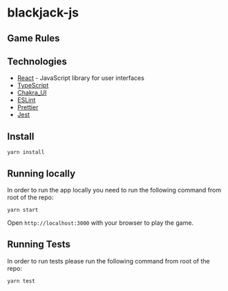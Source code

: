 # blackjack-js

## Game Rules

## Technologies

- [React](https://reactjs.org) - JavaScript library for user interfaces
- [TypeScript](https://www.typescriptlang.org)
- [Chakra_UI](https://chakra-ui.com)
- [ESLint](https://eslint.org)
- [Prettier](https://prettier.io)
- [Jest](https://jestjs.io)

## Install

```
yarn install
```

## Running locally

In order to run the app locally you need to run the following command from root of the repo:

```
yarn start
```

Open `http://localhost:3000` with your browser to play the game.

## Running Tests

In order to run tests please run the following command from root of the repo:

```
yarn test
```
